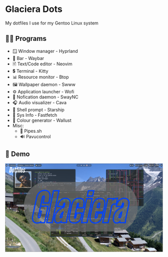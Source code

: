 # Glaciera Dots

My dotfiles I use for my Gentoo Linux system

## 🧑‍💻 Programs
- 🪟 Window manager - Hyprland
- 📏 Bar - Waybar
- 🖹  Text/Code editor - Neovim
- 💲 Terminal - Kitty
- 📊 Resource monitor - Btop
- 🖼️ Wallpaper daemon - Swww
- ⚙️ Application launcher - Wofi
- 🔔 Nofication daemon - SwayNC
- 🎧 Audio visualizer - Cava
- 🚀 Shell prompt - Starship
- 🐧 Sys Info - Fastfetch
- 🎨 Colour generator - Wallust
- Misc:
  - 🪈 Pipes.sh
  - 🔊 Pavucontrol

## 🎥 Demo

[![Watch the demo](https://github.com/Chiron8/Glaciera-Dots/blob/master/Untitled.png)](https://www.youtube.com/watch?v=iyI5Qn-g230)
